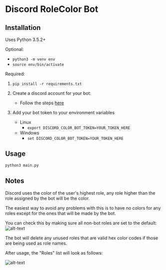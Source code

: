 # Discord RoleColor Bot

## Installation

Uses Python 3.5.2+

Optional:

* ```python3 -m venv env```
* ```source env/bin/activate```

Required:

1. ```pip install -r requirements.txt```

2. Create a discord account for your bot:

    * Follow the steps [here](https://discordpy.readthedocs.io/en/rewrite/discord.html#discord-intro)

3. Add your bot token to your environment variables
    * Linux 
      * ```export DISCORD_COLOR_BOT_TOKEN=YOUR_TOKEN_HERE```
    * Windows
      *  ```set DISCORD_COLOR_BOT_TOKEN=YOUR_TOKEN_HERE```

## Usage

```sh
python3 main.py
```

## Notes

Discord uses the color of the user's highest role, any role higher than the role assigned by the bot will be the color.

The easiest way to avoid any problems with this is to have no colors for any roles except for the ones that will be made by the bot.

You can check this by making sure all non-bot roles are set to the default:
![alt-text](https://i.imgur.com/oFAyCNv.png)

The bot will delete any unused roles that are valid hex color codes if those are being used as role names.

After usage, the "Roles" list will look as follows:

![alt-text](https://i.imgur.com/qWz8N4O.png)
